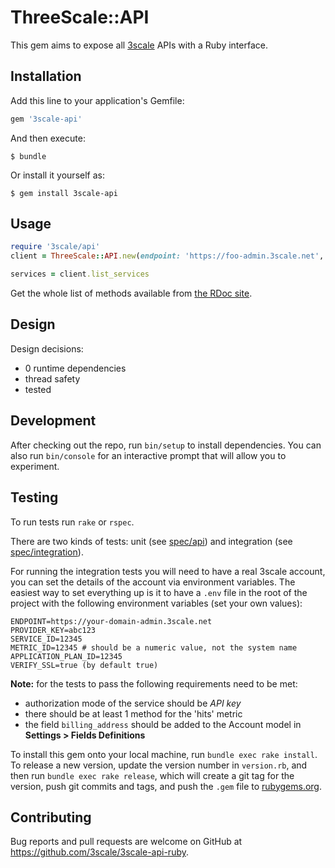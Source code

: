 # ThreeScale::API


This gem aims to expose all [3scale](http://3scale.net) APIs with a Ruby interface.


## Installation

Add this line to your application's Gemfile:

```ruby
gem '3scale-api'
```

And then execute:

    $ bundle

Or install it yourself as:

    $ gem install 3scale-api

## Usage


```ruby
require '3scale/api'
client = ThreeScale::API.new(endpoint: 'https://foo-admin.3scale.net', provider_key: 'foobar')

services = client.list_services
```

Get the whole list of methods available from [the RDoc site](http://www.rubydoc.info/gems/3scale-api/ThreeScale/API/Client).

## Design

Design decisions:

* 0 runtime dependencies
* thread safety
* tested

## Development

After checking out the repo, run `bin/setup` to install dependencies. You can also run `bin/console` for an interactive prompt that will allow you to experiment.

## Testing

To run tests run `rake` or `rspec`.

There are two kinds of tests: unit (see [spec/api](spec/api)) and integration (see [spec/integration](spec/integration)).

For running the integration tests you will need to have a real 3scale account, you can set the details of the account via environment variables. The easiest way to set everything up is it to have a `.env` file in the root of the project with the following environment variables (set your own values):

```
ENDPOINT=https://your-domain-admin.3scale.net
PROVIDER_KEY=abc123
SERVICE_ID=12345
METRIC_ID=12345 # should be a numeric value, not the system name
APPLICATION_PLAN_ID=12345
VERIFY_SSL=true (by default true)
```

**Note:** for the tests to pass the following requirements need to be met:
- authorization mode of the service should be *API key*
- there should be at least 1 method for the 'hits' metric
- the field `billing_address` should be added to the Account model in **Settings > Fields Definitions**

To install this gem onto your local machine, run `bundle exec rake install`. To release a new version, update the version number in `version.rb`, and then run `bundle exec rake release`, which will create a git tag for the version, push git commits and tags, and push the `.gem` file to [rubygems.org](https://rubygems.org).

## Contributing

Bug reports and pull requests are welcome on GitHub at https://github.com/3scale/3scale-api-ruby.
